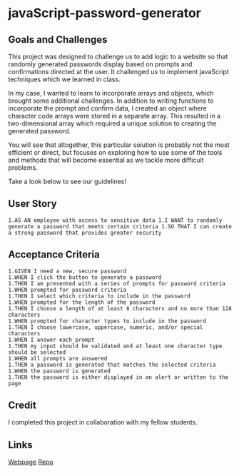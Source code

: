 # javaScript-password-generator

## Goals and Challenges

This project was designed to challenge us to add logic to a website so that randomly generated passwords display based on prompts and confirmations directed at the user. It challenged us to implement javaScript techniques which we learned in class. 

In my case, I wanted to learn to incorporate arrays and objects, which brought some additional challenges. In addition to writing functions to incorporate the prompt and confirm data, I created an object where character code arrays were stored in a separate array. This resulted in a two-dimensional array which required a unique solution to creating the generated password.

You will see that altogether, this particular solution is probably not the most efficient or direct, but focuses on exploring how to use some of the tools and methods that will become essential as we tackle more difficult problems.

Take a look below to see our guidelines!

## User Story

``
1.AS AN employee with access to sensitive data
1.I WANT to randomly generate a password that meets certain criteria
1.SO THAT I can create a strong password that provides greater security
``

## Acceptance Criteria
```
1.GIVEN I need a new, secure password
1.WHEN I click the button to generate a password
1.THEN I am presented with a series of prompts for password criteria
1.WHEN prompted for password criteria
1.THEN I select which criteria to include in the password
1.WHEN prompted for the length of the password
1.THEN I choose a length of at least 8 characters and no more than 128 
characters
1.WHEN prompted for character types to include in the password
1.THEN I choose lowercase, uppercase, numeric, and/or special characters
1.WHEN I answer each prompt
1.THEN my input should be validated and at least one character type should be selected
1.WHEN all prompts are answered
1.THEN a password is generated that matches the selected criteria
1.WHEN the password is generated
1.THEN the password is either displayed in an alert or written to the page
```


## Credit

I completed this project in collaboration with my fellow students.

## Links

[Webpage](https://ad-fleming.github.io/javaScript-password-generator/.)
[Repo](https://github.com/ad-fleming/javaScript-password-generator)